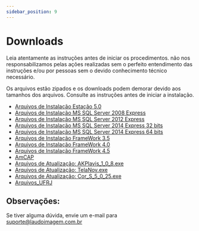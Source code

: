 ```yaml
---
sidebar_position: 9
---
```


# Downloads

Leia atentamente as instruções antes de iniciar os procedimentos.
não nos responsabilizamos pelas ações realizadas sem o perfeito entendimento das instruções e/ou por pessoas sem o devido conhecimento técnico necessário.

Os arquivos estão zipados e os downloads podem demorar devido aos tamanhos dos arquivos.
Consulte as instruções antes de iniciar a instalação.

- [Arquivos de Instalação Estação 5.0](http://suporte.laudoimagem.com.br/download/versao50/LaudoImagemEstacao50.zip)
- [Arquivos de Instalação MS SQL Server 2008 Express](http://suporte.laudoimagem.com.br/download/sql%20express%202008/SQLEXPRADV_x86_ENU.exe)
- [Arquivos de Instalação MS SQL Server 2012 Express](http://suporte.laudoimagem.com.br/download/sql%20express%202012/SQLEXPRADV_x86_ENU.exe)
- [Arquivos de Instalação MS SQL Server 2014 Express 32 bits](http://suporte.laudoimagem.com.br/download/sql%20express%202014/32%20bits/SQLEXPRADV_x86_ENU.exe)
- [Arquivos de Instalação MS SQL Server 2014 Express 64 bits](http://suporte.laudoimagem.com.br/download/sql%20express%202014/64%20bits/SQLEXPRADV_x64_ENU.exe)
- [Arquivos de Instalação FrameWork 3.5](http://suporte.laudoimagem.com.br/download/FrameWork%203.5/dotNetFx35setup.exe)
- [Arquivos de Instalação FrameWork 4.0](http://suporte.laudoimagem.com.br/download/FrameWork%204.0/dotNetFx40_Full_setup.exe)
- [Arquivos de Instalação FrameWork 4.5](http://suporte.laudoimagem.com.br/download/FrameWork%204.5/NDP452-KB2901907-x86-x64-AllOS-ENU.exe)
- [AmCAP](http://suporte.laudoimagem.com.br/suporte2/AmCap.exe)
- [Arquivos de Atualização: AKPlavis_1_0_8.exe](http://suporte.laudoimagem.com.br/download/versao50/5.0.25/AKPlavis_1_0_8.exe)
- [Arquivos de Atualização: TelaNov.exe](http://suporte.laudoimagem.com.br/download/versao50/5.0.25/TelaNov.exe)
- [Arquivos de Atualização: Cor_S_5_0_25.exe](http://suporte.laudoimagem.com.br/download/versao50/5.0.25/Cor_S_5_0_25.exe)
- [Arquivos_UFRJ](http://suporte.laudoimagem.com.br/download/Aline/Logonovo.exe)

## Observações:
Se tiver alguma dúvida, envie um e-mail para suporte@laudoimagem.com.br